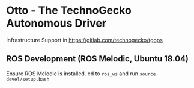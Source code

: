 # Otto - The TechnoGecko Autonomous Driver

Infrastructure Support in https://gitlab.com/technogecko/tgops


## ROS Development (ROS Melodic, Ubuntu 18.04)

Ensure ROS Melodic is installed. cd to `ros_ws` and run `source devel/setup.bash`